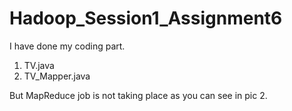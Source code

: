 # Hadoop_Session1_Assignment6

I have done my coding part. 
1. TV.java
2. TV_Mapper.java

But MapReduce job is not taking place as you can see in pic 2.
